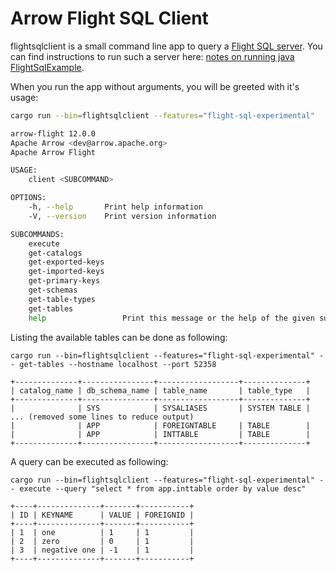 # Arrow Flight SQL Client

flightsqlclient is a small command line app to query a [Flight SQL server](https://arrow.apache.org/blog/2022/02/16/introducing-arrow-flight-sql/).
You can find instructions to run such a server here: [notes on running java FlightSqlExample](http://timvw.be/2022/04/28/notes-on-running-java-flightsqlexample/).

When you run the app without arguments, you will be greeted with it's usage:

```bash
cargo run --bin=flightsqlclient --features="flight-sql-experimental"

arrow-flight 12.0.0
Apache Arrow <dev@arrow.apache.org>
Apache Arrow Flight

USAGE:
    client <SUBCOMMAND>

OPTIONS:
    -h, --help       Print help information
    -V, --version    Print version information

SUBCOMMANDS:
    execute
    get-catalogs
    get-exported-keys
    get-imported-keys
    get-primary-keys
    get-schemas
    get-table-types
    get-tables
    help                 Print this message or the help of the given subcommand(s)
```

Listing the available tables can be done as following:

```
cargo run --bin=flightsqlclient --features="flight-sql-experimental" -- get-tables --hostname localhost --port 52358

+--------------+----------------+------------------+--------------+
| catalog_name | db_schema_name | table_name       | table_type   |
+--------------+----------------+------------------+--------------+
|              | SYS            | SYSALIASES       | SYSTEM TABLE |
... (removed some lines to reduce output)
|              | APP            | FOREIGNTABLE     | TABLE        |
|              | APP            | INTTABLE         | TABLE        |
+--------------+----------------+------------------+--------------+
```

A query can be executed as following:

```
cargo run --bin=flightsqlclient --features="flight-sql-experimental" -- execute --query "select * from app.inttable order by value desc"

+----+--------------+-------+-----------+
| ID | KEYNAME      | VALUE | FOREIGNID |
+----+--------------+-------+-----------+
| 1  | one          | 1     | 1         |
| 2  | zero         | 0     | 1         |
| 3  | negative one | -1    | 1         |
+----+--------------+-------+-----------+
```
